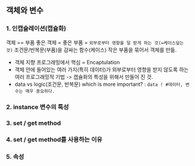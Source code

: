 ## 객체와 변수
### 1. 인캡슐레이션(캡슐화)
객체 == 부품
좋은 객체 = 좋은 부품 = `외부로부터 영향을 덜 받게 하는 것(=케이스덮는 것)`
조건문/반복문(부품)을 감싸는 함수(케이스)
작은 부품을 묶어서 객체를 만듦. 
+ 객체 지향 프로그래밍에서 핵심 = Encaptulation
+ 객체 안에 들어있는 여러 가지(특히 데이터)가 외부로부터 영향을 받지 않도록 하는 여러 프로그래밍적 기법 -> 캡슐화의 특성을 위해서 만들어 진 것.
+ data vs logic(조건문, 반복문) which is more important?
: `data ! #데이터, 변수는 매우 중요하다.`




### 2. instance 변수의 특성
### 3. set / get method
### 4. set / get method를 사용하는 이유
### 5. 속성

